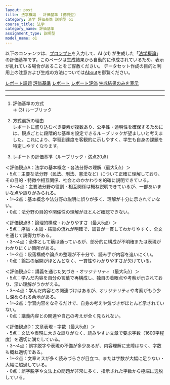 ```yaml
---
layout: post
title: 法学概論 - 評価基準 (説明型)
category: 法学 評価基準 説明型 o1
course_title: 法学
category_name: 評価基準
assignment_type: 説明型
model_name: o1
---
```


以下のコンテンツは、[プロンプト](https://github.com/takedatoshiyuki/synthetic_assignments/tree/main/generated/法学/o1/prompt_評価基準-説明型.md)を入力して、AI (o1) が生成した「[法学概論](/contents/法学/)」の評価基準です。このページは生成結果から自動的に作成されているため、表示が乱れている場合があることをご容赦ください。
データセット作成の目的と利用上の注意および生成の方法については[About](/About)を御覧ください。

[レポート課題](../レポート課題-説明型)
[評価基準](../評価基準-説明型)
[レポート](../レポート-説明型)
[レポート評価](../レポート評価-説明型)
[生成結果のみを表示](https://github.com/takedatoshiyuki/synthetic_assignments/tree/main/generated/法学/o1/評価基準-説明型.md)
  

***
***
  
1. 評価基準の方式  
   → (3) ルーブリック

2. 方式選択の理由  
   レポートに盛り込むべき要素が複数あり、公平性・透明性を確保するためには、観点ごとに段階的な基準を設定できるルーブリックが望ましいと考えました。これにより、学習到達度を客観的に示しやすく、学生も自身の課題を特定しやすくなります。

3. レポートの評価基準（ルーブリック・満点20点）  

＜評価観点A：法学の基本概念・各法分野の理解（最大5点）＞  
・5点：主要な法分野（民法、刑法、憲法など）について正確に理解しており、その目的・特徴や相互関係、社会とのかかわりを的確に説明できている。  
・3～4点：主要法分野の役割・相互関係は概ね説明できているが、一部あいまいな点や誤りがみられる。  
・1～2点：基本概念や法分野の説明に誤りが多く、理解が十分に示されていない。  
・0点：法分野の目的や関係性の理解がほとんど確認できない。  

＜評価観点B：論理的構成・わかりやすさ（最大5点）＞  
・5点：序論・本論・結論の流れが明確で、論旨が一貫してわかりやすく、全文を通じて説得力がある。  
・3～4点：全体として筋は通っているが、部分的に構成が不明確または表現がわかりにくい箇所がある。  
・1～2点：段落構成や論点の整理が不十分で、読み手が内容を追いにくい。  
・0点：論旨の展開がほとんどなく、一貫性やわかりやすさが欠けている。  

＜評価観点C：講義を通じた気づき・オリジナリティ（最大5点）＞  
・5点：学んだ内容を自分の言葉で再構成し、独自の着眼点や考察が示されており、深い理解がうかがえる。  
・3～4点：学んだ内容との関連づけはあるが、オリジナリティや考察がもう少し深められる余地がある。  
・1～2点：学習内容をなぞるだけで、自身の考えや気づきがほとんど示されていない。  
・0点：講義内容との関連や自己の考えが全く見られない。  

＜評価観点D：文章表現・字数（最大5点）＞  
・5点：文法や表現に大きな誤りがなく、読みやすい文章で要求字数（1600字程度）を適切に満たしている。  
・3～4点：誤字脱字や表現の不備が多少あるが、内容理解に支障はなく、字数も概ね適切である。  
・1～2点：文章ミスが多く読みづらさが目立つ、または字数が大幅に足りない・大幅に超過している。  
・0点：誤字脱字や文法上の問題が非常に多く、指示された字数から極端に逸脱している。
